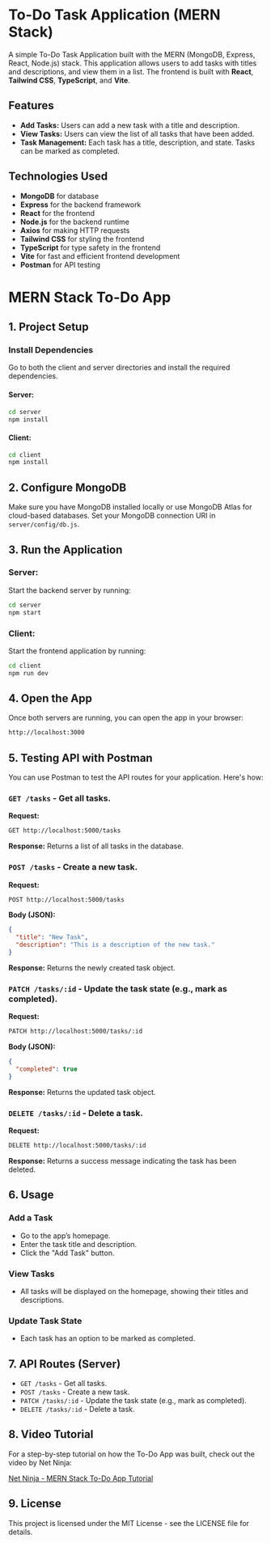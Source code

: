 # To-Do Task Application (MERN Stack)

A simple To-Do Task Application built with the MERN (MongoDB, Express, React, Node.js) stack. This application allows users to add tasks with titles and descriptions, and view them in a list. The frontend is built with **React**, **Tailwind CSS**, **TypeScript**, and **Vite**.

## Features

- **Add Tasks:** Users can add a new task with a title and description.
- **View Tasks:** Users can view the list of all tasks that have been added.
- **Task Management:** Each task has a title, description, and state. Tasks can be marked as completed.

## Technologies Used

- **MongoDB** for database
- **Express** for the backend framework
- **React** for the frontend
- **Node.js** for the backend runtime
- **Axios** for making HTTP requests
- **Tailwind CSS** for styling the frontend
- **TypeScript** for type safety in the frontend
- **Vite** for fast and efficient frontend development
- **Postman** for API testing


# MERN Stack To-Do App

## 1. Project Setup

### Install Dependencies

Go to both the client and server directories and install the required dependencies.

#### Server:

```bash
cd server
npm install
```

#### Client:

```bash
cd client
npm install
```

## 2. Configure MongoDB

Make sure you have MongoDB installed locally or use MongoDB Atlas for cloud-based databases. Set your MongoDB connection URI in `server/config/db.js`.

## 3. Run the Application

### Server:

Start the backend server by running:

```bash
cd server
npm start
```

### Client:

Start the frontend application by running:

```bash
cd client
npm run dev
```

## 4. Open the App

Once both servers are running, you can open the app in your browser:

```bash
http://localhost:3000
```

## 5. Testing API with Postman

You can use Postman to test the API routes for your application. Here's how:

### `GET /tasks` - Get all tasks.

**Request:**
```bash
GET http://localhost:5000/tasks
```

**Response:**
Returns a list of all tasks in the database.

### `POST /tasks` - Create a new task.

**Request:**
```bash
POST http://localhost:5000/tasks
```

**Body (JSON):**
```json
{
  "title": "New Task",
  "description": "This is a description of the new task."
}
```

**Response:**
Returns the newly created task object.

### `PATCH /tasks/:id` - Update the task state (e.g., mark as completed).

**Request:**
```bash
PATCH http://localhost:5000/tasks/:id
```

**Body (JSON):**
```json
{
  "completed": true
}
```

**Response:**
Returns the updated task object.

### `DELETE /tasks/:id` - Delete a task.

**Request:**
```bash
DELETE http://localhost:5000/tasks/:id
```

**Response:**
Returns a success message indicating the task has been deleted.

## 6. Usage

### Add a Task

- Go to the app’s homepage.
- Enter the task title and description.
- Click the "Add Task" button.

### View Tasks

- All tasks will be displayed on the homepage, showing their titles and descriptions.

### Update Task State

- Each task has an option to be marked as completed.

## 7. API Routes (Server)

- `GET /tasks` - Get all tasks.
- `POST /tasks` - Create a new task.
- `PATCH /tasks/:id` - Update the task state (e.g., mark as completed).
- `DELETE /tasks/:id` - Delete a task.

## 8. Video Tutorial

For a step-by-step tutorial on how the To-Do App was built, check out the video by Net Ninja:

[Net Ninja - MERN Stack To-Do App Tutorial](https://www.youtube.com/watch?v=98BzS5Oz5E4&list=PL4cUxeGkcC9iJ_KkrkBZWZRHVwnzLIoUE&index=1)

## 9. License

This project is licensed under the MIT License - see the LICENSE file for details.

